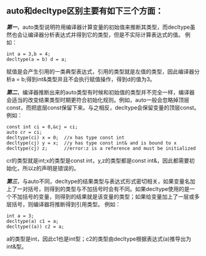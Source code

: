 ## auto和decltype区别主要有如下三个方面：
***第一***，auto类型说明符用编译器计算变量的初始值来推断其类型，而decltype虽然也会让编译器分析表达式并得到它的类型，但是不实际计算表达式的值。
例如：
```
int a = 3,b = 4;
decltype(a = b) d = a;
```
赋值是会产生引用的一类典型表达式，引用的类型就是左值的类型，因此编译器分析a = b;得到int&类型并且不会执行赋值操作，得到d的值为3。

***第二***，编译器推断出来的auto类型有时候和初始值的类型并不完全一样，编译器会适当的改变结果类型时期更符合初始化规则。例如，auto一般会忽略掉顶层const，而把底层const保留下来。与之相反，decltype会保留变量的顶层const。
例如：
```
const int ci = 0,&cj = ci;
auto cr = ci;
decltype(ci) x = 0;  //x has type const int
decltype(cj) y = x;  //y has type const int& and is bound to x
decltype(cj) z;      //error:z is a reference and must be initialized
```
cr的类型就是int;x的类型是const int，y,z的类型都是const int&，因此都需要初始化，所以z的声明是错误的。

***第三***，与auto不同，decltype的结果类型与表达式形式密切相关，如果变量名加上了一对括号，则得到的类型与不加括号时会有不同。如果decltype使用的是一个不加括号的变量，则得到的结果就是该变量的类型；如果给变量加上了一层或多层括号，则编译器将推断得到引用类型。
例如：
```
int a = 3;
decltype(a) c1 = a;
decltype((a)) c2 = a;
```
a的类型是int，因此c1也是int型；c2的类型由decltype根据表达式(a)推导出为int&型。
